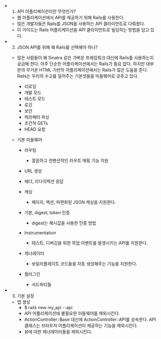- 1. API 어플리케이션이란 무엇인가?
    - 웹 어플리케이션에서 API를 제공하기 위해 Rails를 사용한다.
    - 많은 개발자들은 Rails를 JSON을 사용하는 API 클라이언트로 다뤄왔다.
    - 이 가이드는 Rails 어플리케이션을 API 클라이언트로 빌딩하는 방법을 담고 있다.

- 2. JSON API를 위해 왜 Rails를 선택해야 하나?
    - 많은 사람들이 왜 Sinatra 같은 가벼운 프레임워크 대신에 Rails를 사용하는지 궁금해 한다. 아주 단순한 어플리케이션에서는 Rails가 필요 없다. 하지만 대부분의 무거운 HTML 기반의 어플리케이션에서는 Rails가 많은 도움을 준다. Rails는 우리의 수고를 덜어주는 기본셋들을 미들웨어로 갖추고 있다.
        - 리로딩
        - 개발 모드
        - 테스트 모드
        - 로깅
        - 보안
        - 파라메터 파싱
        - 조건적 GETs
        - HEAD 요청

    - 기본 미들웨어
        - 라우팅 
            - 깔끔하고 컨벤션적인 라우트 매핑 기능 지원

        - URL 생성
        - 헤더, 리다이렉션 응답
        - 캐싱
            - 페이지, 액션, 파편화된 JSON 캐싱을 지원한다.

        - 기본, digest, token 인증
            - digest는 해시값을 사용한 인증 방법

        - Instrumentation
            - 테스트, 디버깅을 위한 목업 이벤트를 발생시키는 API를 지원한다.

        - 제너레이터
            - 보일러플레이트 코드들을 자동 생성해주는 기능을 지원한다.

        - 플러그인
            - 서드파티들

- 3. 기본 설정
    - 앱 생성
        - $ rails new my_api --api
        - API 어플리케이션에 불필요한 미들웨어를 제외시킨다.
        - ActionController::Base 대신에 ActionController::API를 상속한다. API클래스는 브라우저 어플리케이션이 제공하는 기능을 제외시킨다.
        - 뷰에 대한 제너레이터들을 제외시킨다.
